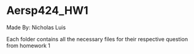 # Aersp424_HW1
Made By: Nicholas Luis

Each folder contains all the necessary files for their respective question from homework 1
